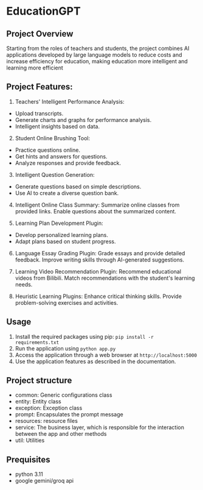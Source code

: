 # EducationGPT
## Project Overview
Starting from the roles of teachers and students, the project combines AI applications developed by large language models to reduce costs and increase efficiency for education, making education more intelligent and learning more efficient 

## Project Features:
1. Teachers' Intelligent Performance Analysis:
- Upload transcripts.
- Generate charts and graphs for performance analysis.
- Intelligent insights based on data.

2. Student Online Brushing Tool:

- Practice questions online.
- Get hints and answers for questions.
- Analyze responses and provide feedback.

3. Intelligent Question Generation:

- Generate questions based on simple descriptions.
- Use AI to create a diverse question bank.

4. Intelligent Online Class Summary:
Summarize online classes from provided links.
Enable questions about the summarized content.

5. Learning Plan Development Plugin:
- Develop personalized learning plans.
- Adapt plans based on student progress.

6. Language Essay Grading Plugin:
Grade essays and provide detailed feedback.
Improve writing skills through AI-generated suggestions.

7. Learning Video Recommendation Plugin:
Recommend educational videos from Bilibili.
Match recommendations with the student's learning needs.

8. Heuristic Learning Plugins:
Enhance critical thinking skills.
Provide problem-solving exercises and activities.

## Usage

1. Install the required packages using pip: 
```pip install -r requirements.txt```
2. Run the application using 
```python app.py```
3. Access the application through a web browser at `http://localhost:5000`
4. Use the application features as described in the documentation.

## Project structure
- common: Generic configurations class
- entity: Entity class
- exception: Exception class
- prompt: Encapsulates the prompt message
- resources: resource files
- service: The business layer, which is responsible for the interaction between the app and other methods
- util: Utilities

## Prequisites
- python 3.11
- google gemini/groq api